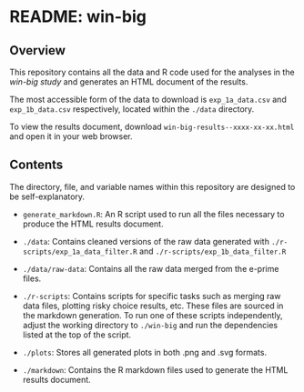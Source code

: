 # README: win-big

## Overview

This repository contains all the data and R code used for the analyses in the *win-big study* and generates an HTML document of the results.

The most accessible form of the data to download is `exp_1a_data.csv` and `exp_1b_data.csv` respectively, located within the `./data` directory.

To view the results document, download `win-big-results--xxxx-xx-xx.html` and open it in your web browser.

## Contents

The directory, file, and variable names within this repository are designed to be self-explanatory.

- `generate_markdown.R`: An R script used to run all the files necessary to produce the HTML results document.

- `./data`: Contains cleaned versions of the raw data generated with `./r-scripts/exp_1a_data_filter.R` and `./r-scripts/exp_1b_data_filter.R`

- `./data/raw-data`: Contains all the raw data merged from the e-prime files.

- `./r-scripts`: Contains scripts for specific tasks such as merging raw data files, plotting risky choice results, etc. These files are sourced in the markdown generation. To run one of these scripts independently, adjust the working directory to `./win-big` and run the dependencies listed at the top of the script.

- `./plots`: Stores all generated plots in both .png and .svg formats.

- `./markdown`: Contains the R markdown files used to generate the HTML results document.
